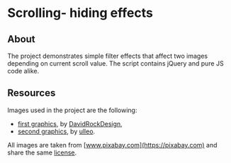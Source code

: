 # Scrolling- hiding effects

## About

The project demonstrates simple filter effects that affect two images depending on current scroll value. The script contains jQuery and pure JS code alike.

## Resources

Images used in the project are the following:

- [first graphics](https://pixabay.com/pl/illustrations/t%C4%99cza-t%C5%82o-kolorowe-gradientu-red-1418706/), by [DavidRockDesign](https://pixabay.com/pl/users/davidrockdesign-2595351/),
- [second graphics](https://pixabay.com/pl/photos/kukurydza-zbiory-%C5%BCywno%C5%9Bci-3663086/), by [ulleo](https://pixabay.com/pl/users/ulleo-1834854/).

All images are taken from [www.pixabay.com](https://pixabay.com) and share the same [license](https://pixabay.com/pl/service/license/).
